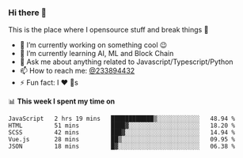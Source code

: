 ### Hi there 👋

<!--
**a233894432/a233894432** is a ✨ _special_ ✨ repository because its `README.md` (this file) appears on your GitHub profile.

Here are some ideas to get you started:

- 🔭 I’m currently working on ...
- 🌱 I’m currently learning ...
- 👯 I’m looking to collaborate on ...
- 🤔 I’m looking for help with ...
- 💬 Ask me about ...
- 📫 How to reach me: ...
- 😄 Pronouns: ...
- ⚡ Fun fact: ...
-->
 
 
This is the place where I opensource stuff and break things :rofl:

- 🔭 I’m currently working on something cool :wink:
- 🌱 I’m currently learning AI, ML and Block Chain
- 💬 Ask me about anything related to Javascript/Typescript/Python
- 📫 How to reach me: [@233894432](https://twitter.com/233894432)
- ⚡ Fun fact: I :heart: :dog:s

📊 **This week I spent my time on**
<!--START_SECTION:waka-->
```text
JavaScript   2 hrs 19 mins   ████████████▒░░░░░░░░░░░░   48.94 % 
HTML         51 mins         ████▓░░░░░░░░░░░░░░░░░░░░   18.20 % 
SCSS         42 mins         ███▓░░░░░░░░░░░░░░░░░░░░░   14.94 % 
Vue.js       28 mins         ██▒░░░░░░░░░░░░░░░░░░░░░░   09.95 % 
JSON         18 mins         █▓░░░░░░░░░░░░░░░░░░░░░░░   06.38 % 
```
<!--END_SECTION:waka-->
